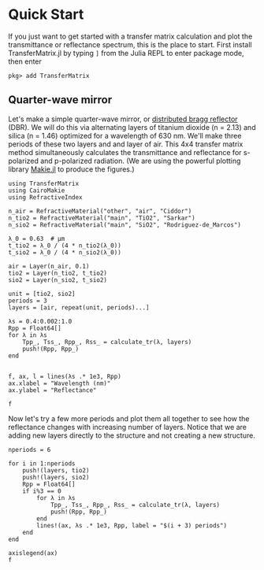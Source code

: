 # Quick Start

If you just want to get started with a transfer matrix
calculation and plot the transmittance or reflectance 
spectrum, this is the place to start.
First install TransferMatrix.jl by
typing `]` from the Julia REPL to enter package mode,
then enter

```
pkg> add TransferMatrix
```

## Quarter-wave mirror

Let's make a simple quarter-wave mirror, or
[distributed bragg reflector](https://en.wikipedia.org/wiki/Distributed_Bragg_reflector) (DBR). We will do this via alternating
layers of titanium dioxide (n = 2.13) and silica (n = 1.46) optimized
for a wavelength of 630 nm.
We'll make three periods of these two layers and and layer of air.
This 4x4 transfer matrix method simultaneously calculates
the transmittance and reflectance for s-polarized and p-polarized 
radiation.
(We are using the powerful plotting library [Makie.jl](https://makie.juliaplots.org/) to produce the figures.)


```@example dbr
using TransferMatrix
using CairoMakie
using RefractiveIndex

n_air = RefractiveMaterial("other", "air", "Ciddor")
n_tio2 = RefractiveMaterial("main", "TiO2", "Sarkar")
n_sio2 = RefractiveMaterial("main", "SiO2", "Rodriguez-de_Marcos")

λ_0 = 0.63  # μm
t_tio2 = λ_0 / (4 * n_tio2(λ_0))
t_sio2 = λ_0 / (4 * n_sio2(λ_0))

air = Layer(n_air, 0.1)
tio2 = Layer(n_tio2, t_tio2)
sio2 = Layer(n_sio2, t_sio2)

unit = [tio2, sio2]
periods = 3
layers = [air, repeat(unit, periods)...]

λs = 0.4:0.002:1.0
Rpp = Float64[]
for λ in λs
    Tpp_, Tss_, Rpp_, Rss_ = calculate_tr(λ, layers)
    push!(Rpp, Rpp_)
end


f, ax, l = lines(λs .* 1e3, Rpp)
ax.xlabel = "Wavelength (nm)"
ax.ylabel = "Reflectance"

f
```

Now let's try a few more periods and plot them all together
to see how the reflectance changes with increasing number of layers.
Notice that we are adding new layers directly to the structure and
not creating a new structure.

```@example dbr
nperiods = 6

for i in 1:nperiods
    push!(layers, tio2)
    push!(layers, sio2)
    Rpp = Float64[]
    if i%3 == 0
        for λ in λs
            Tpp_, Tss_, Rpp_, Rss_ = calculate_tr(λ, layers)
            push!(Rpp, Rpp_)
        end
        lines!(ax, λs .* 1e3, Rpp, label = "$(i + 3) periods")
    end
end

axislegend(ax)
f
```